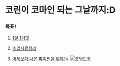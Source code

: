 # 코린이 코마인 되는 그날까지:D

### 목표! 

1. [1일 1커밋](https://github.com/AIFFEL-CodingMaster/minje.park/tree/main/300%EC%A0%9C)

2. [수업자료정리](https://github.com/AIFFEL-CodingMaster/minje.park/tree/main/basic_python)

3. [어제보다 나은 파이썬을 위해!ㅎ](https://github.com/AIFFEL-CodingMaster/minje.park/tree/main/300%EC%A0%9C)
![코딩도장](https://user-images.githubusercontent.com/68840414/107945043-6730d180-6fd2-11eb-9708-80f8da47141a.png)

